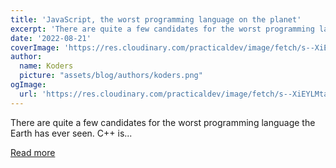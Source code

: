 ```yaml
---
title: 'JavaScript, the worst programming language on the planet'
excerpt: 'There are quite a few candidates for the worst programming language the Earth has ever seen. C++ is...'
date: '2022-08-21'
coverImage: 'https://res.cloudinary.com/practicaldev/image/fetch/s--XiEYLMta--/c_imagga_scale,f_auto,fl_progressive,h_420,q_auto,w_1000/https://dev-to-uploads.s3.amazonaws.com/uploads/articles/h5jbmp3inwzltchvb4ke.png'
author:
  name: Koders
  picture: "assets/blog/authors/koders.png"
ogImage:
  url: 'https://res.cloudinary.com/practicaldev/image/fetch/s--XiEYLMta--/c_imagga_scale,f_auto,fl_progressive,h_420,q_auto,w_1000/https://dev-to-uploads.s3.amazonaws.com/uploads/articles/h5jbmp3inwzltchvb4ke.png'
---
```


There are quite a few candidates for the worst programming language the Earth has ever seen. C++ is...

[Read more](https://dev.to/polterguy/javascript-the-worst-programming-language-on-the-planet-a5n)

